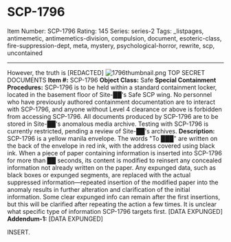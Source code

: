 # SCP-1796
Item Number: SCP-1796
Rating: 145
Series: series-2
Tags: _listpages, antimemetic, antimemetics-division, compulsion, document, esoteric-class, fire-suppression-dept, meta, mystery, psychological-horror, rewrite, scp, uncontained

---

However, the truth is [REDACTED]
![1796thumbnail.png](https://scp-wiki.wdfiles.com/local--files/scp-1796/1796thumbnail.png)
TOP SECRET DOCUMENTS
**Item #:** SCP-1796
**Object Class:** Safe
**Special Containment Procedures:** SCP-1796 is to be held within a standard containment locker, located in the basement floor of Site-██'s Safe SCP wing. No personnel who have previously authored containment documentation are to interact with SCP-1796, and anyone without Level 4 clearance or above is forbidden from accessing SCP-1796. All documents produced by SCP-1796 are to be stored in Site-██'s anomalous media archive. Testing with SCP-1796 is currently restricted, pending a review of Site-██'s archives.
**Description:** SCP-1796 is a yellow manila envelope. The words "To ███" are written on the back of the envelope in red ink, with the address covered using black ink.
When a piece of paper containing information is inserted into SCP-1796 for more than ██ seconds, its content is modified to reinsert any concealed information not already written on the paper. Any expunged data, such as black boxes or expunged segments, are replaced with the actual suppressed information—repeated insertion of the modified paper into the anomaly results in further alteration and clarification of the initial information.
Some clear expunged info can remain after the first insertions, but this will be clarified after repeating the action a few times. It is unclear what specific type of information SCP-1796 targets first.
[DATA EXPUNGED]
**Addendum-1:** [DATA EXPUNGED]
  
  
  

  
  
  

  
  
  

  
  
  

INSERT.
  
  
  